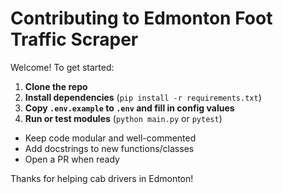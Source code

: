 # Contributing to Edmonton Foot Traffic Scraper

Welcome! To get started:

1. **Clone the repo**
2. **Install dependencies** (`pip install -r requirements.txt`)
3. **Copy `.env.example` to `.env` and fill in config values**
4. **Run or test modules** (`python main.py` or `pytest`)

- Keep code modular and well-commented
- Add docstrings to new functions/classes
- Open a PR when ready

Thanks for helping cab drivers in Edmonton!